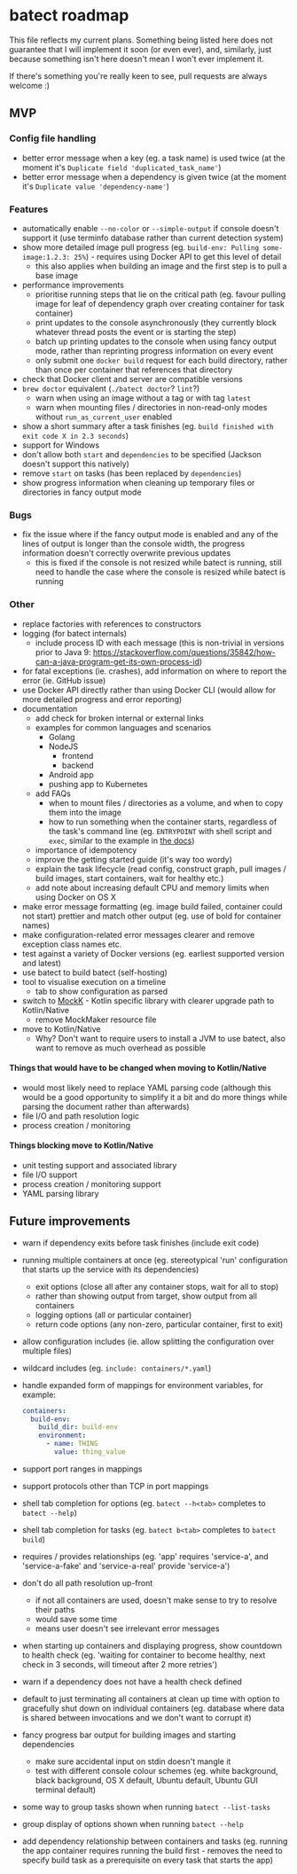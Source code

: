 # batect roadmap

This file reflects my current plans. Something being listed here does not guarantee that I will implement it soon (or even ever),
and, similarly, just because something isn't here doesn't mean I won't ever implement it.

If there's something you're really keen to see, pull requests are always welcome :)

## MVP

### Config file handling
* better error message when a key (eg. a task name) is used twice (at the moment it's `Duplicate field 'duplicated_task_name'`)
* better error message when a dependency is given twice (at the moment it's `Duplicate value 'dependency-name'`)

### Features
* automatically enable `--no-color` or `--simple-output` if console doesn't support it (use terminfo database rather than current detection system)
* show more detailed image pull progress (eg. `build-env: Pulling some-image:1.2.3: 25%`) - requires using Docker API to get this level of detail
  * this also applies when building an image and the first step is to pull a base image
* performance improvements
  * prioritise running steps that lie on the critical path (eg. favour pulling image for leaf of dependency graph over creating container for task container)
  * print updates to the console asynchronously (they currently block whatever thread posts the event or is starting the step)
  * batch up printing updates to the console when using fancy output mode, rather than reprinting progress information on every event
  * only submit one `docker build` request for each build directory, rather than once per container that references that directory
* check that Docker client and server are compatible versions
* `brew doctor` equivalent (`./batect doctor`? `lint`?)
  * warn when using an image without a tag or with tag `latest`
  * warn when mounting files / directories in non-read-only modes without `run_as_current_user` enabled
* show a short summary after a task finishes (eg. `build finished with exit code X in 2.3 seconds`)
* support for Windows
* don't allow both `start` and `dependencies` to be specified (Jackson doesn't support this natively)
* remove `start` on tasks (has been replaced by `dependencies`)
* show progress information when cleaning up temporary files or directories in fancy output mode

### Bugs
* fix the issue where if the fancy output mode is enabled and any of the lines of output is longer than the console width, the progress information
  doesn't correctly overwrite previous updates
  * this is fixed if the console is not resized while batect is running, still need to handle the case where the console is resized while batect is running

### Other
* replace factories with references to constructors
* logging (for batect internals)
  * include process ID with each message (this is non-trivial in versions prior to Java 9: https://stackoverflow.com/questions/35842/how-can-a-java-program-get-its-own-process-id)
* for fatal exceptions (ie. crashes), add information on where to report the error (ie. GitHub issue)
* use Docker API directly rather than using Docker CLI (would allow for more detailed progress and error reporting)
* documentation
  * add check for broken internal or external links
  * examples for common languages and scenarios
    * Golang
    * NodeJS
      * frontend
      * backend
    * Android app
    * pushing app to Kubernetes
  * add FAQs
    * when to mount files / directories as a volume, and when to copy them into the image
    * how to run something when the container starts, regardless of the task's command line (eg. `ENTRYPOINT` with shell script and `exec`, similar to the example in [the docs](https://docs.docker.com/engine/reference/builder/#entrypoint))
  * importance of idempotency
  * improve the getting started guide (it's way too wordy)
  * explain the task lifecycle (read config, construct graph, pull images / build images, start containers, wait for healthy etc.)
  * add note about increasing default CPU and memory limits when using Docker on OS X
* make error message formatting (eg. image build failed, container could not start) prettier and match other output (eg. use of bold for container names)
* make configuration-related error messages clearer and remove exception class names etc.
* test against a variety of Docker versions (eg. earliest supported version and latest)
* use batect to build batect (self-hosting)
* tool to visualise execution on a timeline
  * tab to show configuration as parsed
* switch to [MockK](https://github.com/oleksiyp/mockk) - Kotlin specific library with clearer upgrade path to Kotlin/Native
  * remove MockMaker resource file
* move to Kotlin/Native
  * Why? Don't want to require users to install a JVM to use batect, also want to remove as much overhead as possible

#### Things that would have to be changed when moving to Kotlin/Native
* would most likely need to replace YAML parsing code (although this would be a good opportunity to simplify it a
  bit and do more things while parsing the document rather than afterwards)
* file I/O and path resolution logic
* process creation / monitoring

#### Things blocking move to Kotlin/Native
* unit testing support and associated library
* file I/O support
* process creation / monitoring support
* YAML parsing library

## Future improvements
* warn if dependency exits before task finishes (include exit code)
* running multiple containers at once (eg. stereotypical 'run' configuration that starts up the service with its dependencies)
  * exit options (close all after any container stops, wait for all to stop)
  * rather than showing output from target, show output from all containers
  * logging options (all or particular container)
  * return code options (any non-zero, particular container, first to exit)
* allow configuration includes (ie. allow splitting the configuration over multiple files)
* wildcard includes (eg. `include: containers/*.yaml`)
* handle expanded form of mappings for environment variables, for example:

  ```yaml
  containers:
    build-env:
      build_dir: build-env
      environment:
        - name: THING
          value: thing_value

  ```

* support port ranges in mappings
* support protocols other than TCP in port mappings
* shell tab completion for options (eg. `batect --h<tab>` completes to `batect --help`)
* shell tab completion for tasks (eg. `batect b<tab>` completes to `batect build`)
* requires / provides relationships (eg. 'app' requires 'service-a', and 'service-a-fake' and 'service-a-real' provide 'service-a')
* don't do all path resolution up-front
  * if not all containers are used, doesn't make sense to try to resolve their paths
  * would save some time
  * means user doesn't see irrelevant error messages
* when starting up containers and displaying progress, show countdown to health check (eg. 'waiting for container to become healthy, next check in 3 seconds, will timeout after 2 more retries')
* warn if a dependency does not have a health check defined
* default to just terminating all containers at clean up time with option to gracefully shut down on individual containers
  (eg. database where data is shared between invocations and we don't want to corrupt it)
* fancy progress bar output for building images and starting dependencies
  * make sure accidental input on stdin doesn't mangle it
  * test with different console colour schemes (eg. white background, black background, OS X default, Ubuntu default, Ubuntu GUI terminal default)
* some way to group tasks shown when running `batect --list-tasks`
* group display of options shown when running `batect --help`
* add dependency relationship between containers and tasks (eg. running the app container requires running the build first - removes the need to specify
  build task as a prerequisite on every task that starts the app)
